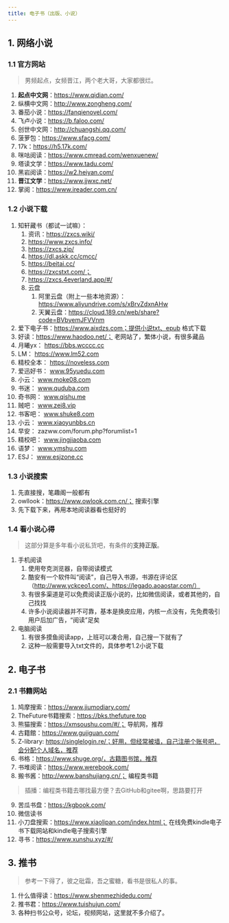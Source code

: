 ```yaml
---
title: 电子书（出版、小说）
---
```


## 1. 网络小说
### 1.1 官方网站
> 男频起点，女频晋江，两个老大哥，大家都很烂。
1. **起点中文网**：https://www.qidian.com/ 
2. 纵横中文网：http://www.zongheng.com/ 
3. 番茄小说：https://fanqienovel.com/
4. 飞卢小说：https://b.faloo.com/
5. 创世中文网：http://chuangshi.qq.com/ 
6. 菠萝包：https://www.sfacg.com/
7. 17k：https://h5.17k.com/
8. 咪咕阅读：https://www.cmread.com/wenxuenew/
9. 塔读文学：https://www.tadu.com/
10. 黑岩阅读：https://w2.heiyan.com/
11. **晋江文学**：https://www.jjwxc.net/
12. 掌阅：https://www.ireader.com.cn/

### 1.2 小说下载
1. 知轩藏书（都试一试嘛）：
   1. 资讯：https://zxcs.wiki/
   2. https://www.zxcs.info/
   3. https://zxcs.zip/
   4. https://dl.askk.cc/cmcc/
   5. https://beitai.cc/
   6. https://zxcstxt.com/； 
   7. https://zxcs.4everland.app/#/
   8. 云盘
      1. 阿里云盘（附上一些本地资源）：https://www.aliyundrive.com/s/xBrvZdxnAHw
      2. 天翼云盘：https://cloud.189.cn/web/share?code=BVbyemJFVVnm
2. 爱下电子书：https://www.aixdzs.com；提供小说txt、epub 格式下载
3. 好读：https://www.haodoo.net/； 老网站了，繁体小说，有很多藏品
4. 月曦yx： https://bbs.wcccc.cc
5. LM： https://www.lm52.com
6. 精校全本： https://noveless.com
7. 爱迅好书： www.95yuedu.com
8. 小云： www.moke08.com
9. 书迷： www.quduba.com
10. 奇书网： www.qishu.me
11. 贼吧： www.zei8.vip
12. 书客吧： www.shuke8.com
13. 小云： www.xiaoyunbbs.cn
14. 早安： zazww.com/forum.php?forumlist=1
15. 精校吧： www.jingjiaoba.com
16. 语梦： www.ymshu.com
17. ESJ： www.esjzone.cc



### 1.3 小说搜索
1. 先直接搜，笔趣阁一般都有
2. owllook：https://www.owlook.com.cn/； 搜索引擎
3. 先下载下来，再用本地阅读器看也挺好的


### 1.4 看小说心得
> 这部分算是多年看小说私货吧，有条件的**支持正版**。
1. 手机阅读
   1. 使用夸克浏览器，自带阅读模式
   2. 酷安有一个软件叫“阅读”，自己导入书源，书源在评论区（http://www.yckceo1.com/、https://legado.aoaostar.com/）
   3. 有很多渠道是可以免费阅读正版小说的，比如微信阅读，或者其他的，自己找找
   4. 许多小说阅读器并不可靠，基本是换皮应用，内核一点没有，先免费吸引用户后加广告，“阅读”足矣
2. 电脑阅读
   1. 有很多摸鱼阅读app，上班可以凑合用，自己搜一下就有了
   2. 这种一般需要导入txt文件的，具体参考1.2小说下载


## 2. 电子书

### 2.1 书籍网站
1. 鸠摩搜索：https://www.jiumodiary.com/
2. TheFuture书籍搜索：https://bks.thefuture.top
3. 熊猫搜索：https://xmsoushu.com/#/； 导航网，推荐
4. 古籍館：https://www.gujiguan.com/ 
5. Z-library: https://singlelogin.re/；好用，但经常被墙，自己注册个账号吧，会分配个人域名，推荐
6. 书格：https://www.shuge.org/，古籍图书馆，推荐
7. 书堆阅读：https://www.werebook.com/
8. 搬书酱：http://www.banshujiang.cn/； 编程类书籍
> 插播：编程类书籍去哪找最方便？去GitHub和gitee啊，思路要打开
9. 苦瓜书盘：https://kgbook.com/
10. 微信读书
11. 小刀盘搜索：https://www.xiaolipan.com/index.html； 在线免费kindle电子书下载网站和kindle电子搜索引擎
12. 寻书：https://www.xunshu.xyz/#/

## 3. 推书
> 参考一下得了，彼之砒霜，吾之蜜糖，看书是很私人的事。
1. 什么值得读：https://www.shenmezhidedu.com/
2. 推书君：https://www.tuishujun.com/
3. 各种扫书公众号，论坛，视频网站，这里就不多介绍了。
